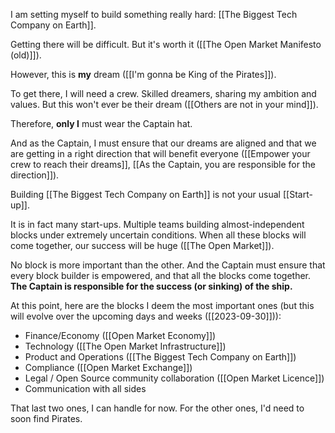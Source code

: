 
I am setting myself to build something really hard: [[The Biggest Tech Company on Earth]].

Getting there will be difficult. But it's worth it ([[The Open Market Manifesto (old)]]).

However, this is **my** dream ([[I'm gonna be King of the Pirates]]).

To get there, I will need a crew. Skilled dreamers, sharing my ambition and values.
But this won't ever be their dream ([[Others are not in your mind]]).

Therefore, **only I** must wear the Captain hat.

And as the Captain, I must ensure that our dreams are aligned and that we are getting in a right direction that will benefit everyone ([[Empower your crew to reach their dreams]], [[As the Captain, you are responsible for the direction]]).

Building [[The Biggest Tech Company on Earth]] is not your usual [[Start-up]].

It is in fact many start-ups. Multiple teams building almost-independent blocks under extremely uncertain conditions. When all these blocks will come together, our success will be huge ([[The Open Market]]).

No block is more important than the other.
And the Captain must ensure that every block builder is empowered,
and that all the blocks come together.
**The Captain is responsible for the success (or sinking) of the ship.**

At this point, here are the blocks I deem the most important ones (but this will evolve over the upcoming days and weeks ([[2023-09-30]])):

- Finance/Economy ([[Open Market Economy]])
- Technology ([[The Open Market Infrastructure]])
- Product and Operations ([[The Biggest Tech Company on Earth]])
- Compliance ([[Open Market Exchange]])
- Legal / Open Source community collaboration ([[Open Market Licence]])
- Communication with all sides

That last two ones, I can handle for now.
For the other ones, I'd need to soon find Pirates.
